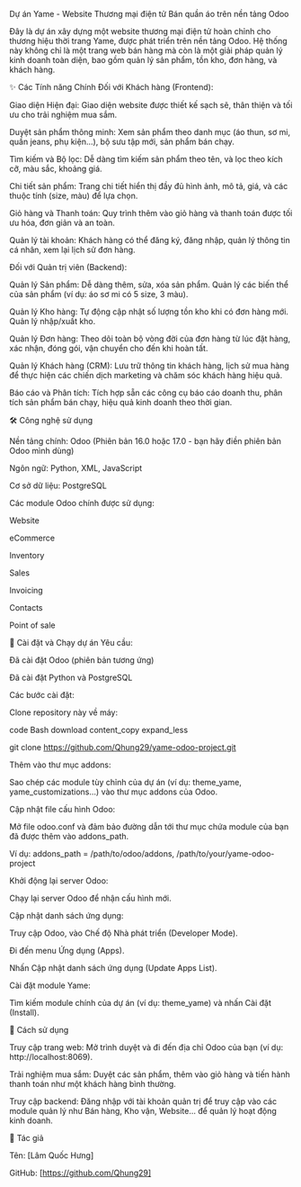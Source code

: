 Dự án Yame - Website Thương mại điện tử Bán quần áo trên nền tảng Odoo

Đây là dự án xây dựng một website thương mại điện tử hoàn chỉnh cho thương hiệu thời trang Yame, được phát triển trên nền tảng Odoo. Hệ thống này không chỉ là một trang web bán hàng mà còn là một giải pháp quản lý kinh doanh toàn diện, bao gồm quản lý sản phẩm, tồn kho, đơn hàng, và khách hàng.

✨ Các Tính năng Chính
Đối với Khách hàng (Frontend):

Giao diện Hiện đại: Giao diện website được thiết kế sạch sẽ, thân thiện và tối ưu cho trải nghiệm mua sắm.

Duyệt sản phẩm thông minh: Xem sản phẩm theo danh mục (áo thun, sơ mi, quần jeans, phụ kiện...), bộ sưu tập mới, sản phẩm bán chạy.

Tìm kiếm và Bộ lọc: Dễ dàng tìm kiếm sản phẩm theo tên, và lọc theo kích cỡ, màu sắc, khoảng giá.

Chi tiết sản phẩm: Trang chi tiết hiển thị đầy đủ hình ảnh, mô tả, giá, và các thuộc tính (size, màu) để lựa chọn.

Giỏ hàng và Thanh toán: Quy trình thêm vào giỏ hàng và thanh toán được tối ưu hóa, đơn giản và an toàn.

Quản lý tài khoản: Khách hàng có thể đăng ký, đăng nhập, quản lý thông tin cá nhân, xem lại lịch sử đơn hàng.

Đối với Quản trị viên (Backend):

Quản lý Sản phẩm: Dễ dàng thêm, sửa, xóa sản phẩm. Quản lý các biến thể của sản phẩm (ví dụ: áo sơ mi có 5 size, 3 màu).

Quản lý Kho hàng: Tự động cập nhật số lượng tồn kho khi có đơn hàng mới. Quản lý nhập/xuất kho.

Quản lý Đơn hàng: Theo dõi toàn bộ vòng đời của đơn hàng từ lúc đặt hàng, xác nhận, đóng gói, vận chuyển cho đến khi hoàn tất.

Quản lý Khách hàng (CRM): Lưu trữ thông tin khách hàng, lịch sử mua hàng để thực hiện các chiến dịch marketing và chăm sóc khách hàng hiệu quả.

Báo cáo và Phân tích: Tích hợp sẵn các công cụ báo cáo doanh thu, phân tích sản phẩm bán chạy, hiệu quả kinh doanh theo thời gian.

🛠️ Công nghệ sử dụng

Nền tảng chính: Odoo (Phiên bản 16.0 hoặc 17.0 - bạn hãy điền phiên bản Odoo mình dùng)

Ngôn ngữ: Python, XML, JavaScript

Cơ sở dữ liệu: PostgreSQL

Các module Odoo chính được sử dụng:

Website

eCommerce

Inventory

Sales

Invoicing

Contacts

Point of sale

🚀 Cài đặt và Chạy dự án
Yêu cầu:

Đã cài đặt Odoo (phiên bản tương ứng)

Đã cài đặt Python và PostgreSQL

Các bước cài đặt:

Clone repository này về máy:

code
Bash
download
content_copy
expand_less

git clone https://github.com/Qhung29/yame-odoo-project.git

Thêm vào thư mục addons:

Sao chép các module tùy chỉnh của dự án (ví dụ: theme_yame, yame_customizations...) vào thư mục addons của Odoo.

Cập nhật file cấu hình Odoo:

Mở file odoo.conf và đảm bảo đường dẫn tới thư mục chứa module của bạn đã được thêm vào addons_path.

Ví dụ: addons_path = /path/to/odoo/addons, /path/to/your/yame-odoo-project

Khởi động lại server Odoo:

Chạy lại server Odoo để nhận cấu hình mới.

Cập nhật danh sách ứng dụng:

Truy cập Odoo, vào Chế độ Nhà phát triển (Developer Mode).

Đi đến menu Ứng dụng (Apps).

Nhấn Cập nhật danh sách ứng dụng (Update Apps List).

Cài đặt module Yame:

Tìm kiếm module chính của dự án (ví dụ: theme_yame) và nhấn Cài đặt (Install).

📖 Cách sử dụng

Truy cập trang web: Mở trình duyệt và đi đến địa chỉ Odoo của bạn (ví dụ: http://localhost:8069).

Trải nghiệm mua sắm: Duyệt các sản phẩm, thêm vào giỏ hàng và tiến hành thanh toán như một khách hàng bình thường.

Truy cập backend: Đăng nhập với tài khoản quản trị để truy cập vào các module quản lý như Bán hàng, Kho vận, Website... để quản lý hoạt động kinh doanh.

👤 Tác giả

Tên: [Lâm Quốc Hưng]

GitHub: [https://github.com/Qhung29]


